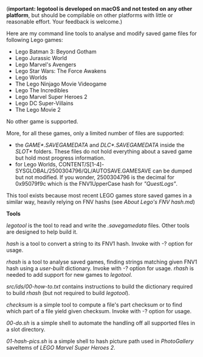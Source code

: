 (**important: legotool is developed on macOS and not tested on any other platform**, but should be compilable on other platforms with little or reasonable effort. Your feedback is welcome.)

Here are my command line tools to analyse and modify saved game files for following Lego games:

- Lego Batman 3: Beyond Gotham
- Lego Jurassic World
- Lego Marvel's Avengers
- Lego Star Wars: The Force Awakens
- Lego Worlds
- The Lego Ninjago Movie Videogame
- Lego The Incredibles
- Lego Marvel Super Heroes 2
- Lego DC Super-Villains
- The Lego Movie 2

No other game is supported.

More, for all these games, only a limited number of files are supported:

- the *GAME\*.SAVEGAMEDATA* and *DLC\*.SAVEGAMEDATA* inside the *SLOT\** folders. These files do not hold everything about a saved game but hold most progress information.
- for Lego Worlds, CONTENT/S[1-4]-SYSGLOBAL/2500304796/QL/AUTOSAVE.GAMESAVE can be dumped but not modified. If you wonder, 2500304796 is the decimal for 0x95079f9c which is the FNV1UpperCase hash for *"QuestLogs"*.

This tool exists because most recent LEGO games store saved games in a similar way, heavily relying on FNV hashs (see *About Lego's FNV hash.md*)



**Tools**

*legotool* is the tool to read and write the *.savegamedata* files. Other tools are designed to help build it.

*hash* is a tool to convert a string to its FNV1 hash. Invoke with -? option for usage.

*rhash* is a tool to analyse saved games, finding strings matching given FNV1 hash using a *user-built* dictionary. Invoke with -? option for usage. *rhash* is needed to add support for new games to *legotool*.

*src/ids/00-how-to.txt* contains instructions to build the dictionary required to build *rhash* (but not required to build *legotool*).

*checksum* is a simple tool to compute a file's part checksum or to find which part of a file yield given checksum. Invoke with -? option for usage.

*00-do.sh* is a simple shell to automate the handling off all supported files in a slot directory.

*01-hash-pics.sh* is a simple shell to hash picture path used in *PhotoGallery* saveItems of *LEGO Marvel Super Heroes 2*.
